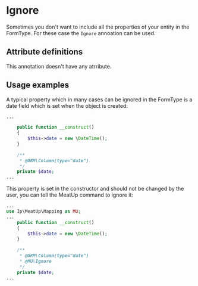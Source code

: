 Ignore
======

Sometimes you don't want to include all the properties of your entity in the FormType. For these case the `Ignore` annoation can be used.

Attribute definitions
---------------------

This annotation doesn't have any atrribute.

Usage examples
--------------

A typical property which in many cases can be ignored in the FormType is a date field which is set when the object is created:

```php
...

    public function __construct()
    {
        $this->date = new \DateTime();
    }
    
    /**
     * @ORM\Column(type="date")
     */
    private $date;
...
```

This property is set in the constructor and should not be changed by the user, you can tell the MeatUp command to ignore it:

```php
...
use Ip\MeatUp\Mapping as MU;
...
    public function __construct()
    {
        $this->date = new \DateTime();
    }
    
    /**
     * @ORM\Column(type="date")
     * @MU\Ignore
     */
    private $date;
...
```